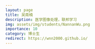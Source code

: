```yaml
---
layout: page
title: 吴南楠
description: 医学图像处理，联邦学习
img: assets/img/students/NannanWu.png
importance: 10
category: 博士生
redirect: https://wnn2000.github.io/
---
```


